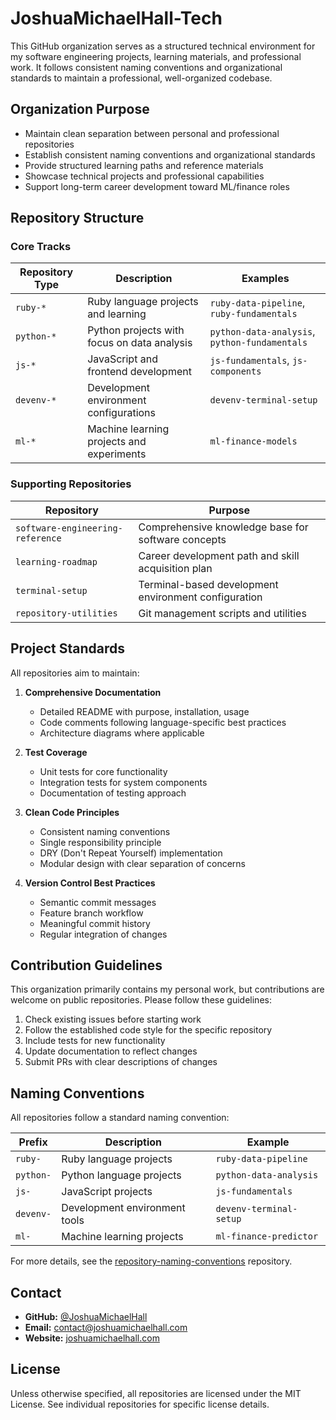 # JoshuaMichaelHall-Tech

This GitHub organization serves as a structured technical environment for my software engineering projects, learning materials, and professional work. It follows consistent naming conventions and organizational standards to maintain a professional, well-organized codebase.

## Organization Purpose

- Maintain clean separation between personal and professional repositories
- Establish consistent naming conventions and organizational standards
- Provide structured learning paths and reference materials
- Showcase technical projects and professional capabilities
- Support long-term career development toward ML/finance roles

## Repository Structure

### Core Tracks

| Repository Type | Description | Examples |
|-----------------|-------------|----------|
| `ruby-*` | Ruby language projects and learning | `ruby-data-pipeline`, `ruby-fundamentals` |
| `python-*` | Python projects with focus on data analysis | `python-data-analysis`, `python-fundamentals` |
| `js-*` | JavaScript and frontend development | `js-fundamentals`, `js-components` |
| `devenv-*` | Development environment configurations | `devenv-terminal-setup` |
| `ml-*` | Machine learning projects and experiments | `ml-finance-models` |

### Supporting Repositories

| Repository | Purpose |
|------------|---------|
| `software-engineering-reference` | Comprehensive knowledge base for software concepts |
| `learning-roadmap` | Career development path and skill acquisition plan |
| `terminal-setup` | Terminal-based development environment configuration |
| `repository-utilities` | Git management scripts and utilities |

## Project Standards

All repositories aim to maintain:

1. **Comprehensive Documentation**
   - Detailed README with purpose, installation, usage
   - Code comments following language-specific best practices
   - Architecture diagrams where applicable

2. **Test Coverage**
   - Unit tests for core functionality
   - Integration tests for system components
   - Documentation of testing approach

3. **Clean Code Principles**
   - Consistent naming conventions
   - Single responsibility principle
   - DRY (Don't Repeat Yourself) implementation
   - Modular design with clear separation of concerns

4. **Version Control Best Practices**
   - Semantic commit messages
   - Feature branch workflow
   - Meaningful commit history
   - Regular integration of changes

## Contribution Guidelines

This organization primarily contains my personal work, but contributions are welcome on public repositories. Please follow these guidelines:

1. Check existing issues before starting work
2. Follow the established code style for the specific repository
3. Include tests for new functionality
4. Update documentation to reflect changes
5. Submit PRs with clear descriptions of changes

## Naming Conventions

All repositories follow a standard naming convention:

| Prefix | Description | Example |
|--------|-------------|---------|
| `ruby-` | Ruby language projects | `ruby-data-pipeline` |
| `python-` | Python language projects | `python-data-analysis` |
| `js-` | JavaScript projects | `js-fundamentals` |
| `devenv-` | Development environment tools | `devenv-terminal-setup` |
| `ml-` | Machine learning projects | `ml-finance-predictor` |

For more details, see the [repository-naming-conventions](https://github.com/JoshuaMichaelHall-Tech/repository-naming-conventions) repository.

## Contact

- **GitHub:** [@JoshuaMichaelHall](https://github.com/JoshuaMichaelHall)
- **Email:** contact@joshuamichaelhall.com
- **Website:** [joshuamichaelhall.com](https://joshuamichaelhall.com)

## License

Unless otherwise specified, all repositories are licensed under the MIT License. See individual repositories for specific license details.
